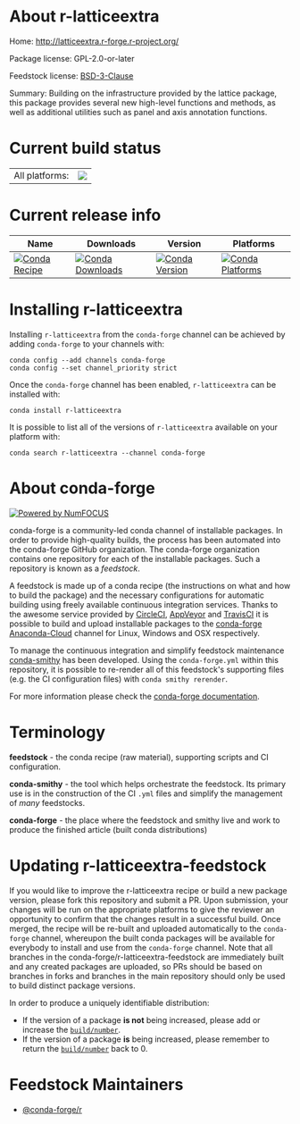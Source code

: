 About r-latticeextra
====================

Home: http://latticeextra.r-forge.r-project.org/

Package license: GPL-2.0-or-later

Feedstock license: [BSD-3-Clause](https://github.com/conda-forge/r-latticeextra-feedstock/blob/master/LICENSE.txt)

Summary: Building on the infrastructure provided by the lattice package, this package provides several new high-level functions and methods, as well as additional utilities such as panel and axis annotation functions.

Current build status
====================


<table><tr><td>All platforms:</td>
    <td>
      <a href="https://dev.azure.com/conda-forge/feedstock-builds/_build/latest?definitionId=1296&branchName=master">
        <img src="https://dev.azure.com/conda-forge/feedstock-builds/_apis/build/status/r-latticeextra-feedstock?branchName=master">
      </a>
    </td>
  </tr>
</table>

Current release info
====================

| Name | Downloads | Version | Platforms |
| --- | --- | --- | --- |
| [![Conda Recipe](https://img.shields.io/badge/recipe-r--latticeextra-green.svg)](https://anaconda.org/conda-forge/r-latticeextra) | [![Conda Downloads](https://img.shields.io/conda/dn/conda-forge/r-latticeextra.svg)](https://anaconda.org/conda-forge/r-latticeextra) | [![Conda Version](https://img.shields.io/conda/vn/conda-forge/r-latticeextra.svg)](https://anaconda.org/conda-forge/r-latticeextra) | [![Conda Platforms](https://img.shields.io/conda/pn/conda-forge/r-latticeextra.svg)](https://anaconda.org/conda-forge/r-latticeextra) |

Installing r-latticeextra
=========================

Installing `r-latticeextra` from the `conda-forge` channel can be achieved by adding `conda-forge` to your channels with:

```
conda config --add channels conda-forge
conda config --set channel_priority strict
```

Once the `conda-forge` channel has been enabled, `r-latticeextra` can be installed with:

```
conda install r-latticeextra
```

It is possible to list all of the versions of `r-latticeextra` available on your platform with:

```
conda search r-latticeextra --channel conda-forge
```


About conda-forge
=================

[![Powered by NumFOCUS](https://img.shields.io/badge/powered%20by-NumFOCUS-orange.svg?style=flat&colorA=E1523D&colorB=007D8A)](http://numfocus.org)

conda-forge is a community-led conda channel of installable packages.
In order to provide high-quality builds, the process has been automated into the
conda-forge GitHub organization. The conda-forge organization contains one repository
for each of the installable packages. Such a repository is known as a *feedstock*.

A feedstock is made up of a conda recipe (the instructions on what and how to build
the package) and the necessary configurations for automatic building using freely
available continuous integration services. Thanks to the awesome service provided by
[CircleCI](https://circleci.com/), [AppVeyor](https://www.appveyor.com/)
and [TravisCI](https://travis-ci.com/) it is possible to build and upload installable
packages to the [conda-forge](https://anaconda.org/conda-forge)
[Anaconda-Cloud](https://anaconda.org/) channel for Linux, Windows and OSX respectively.

To manage the continuous integration and simplify feedstock maintenance
[conda-smithy](https://github.com/conda-forge/conda-smithy) has been developed.
Using the ``conda-forge.yml`` within this repository, it is possible to re-render all of
this feedstock's supporting files (e.g. the CI configuration files) with ``conda smithy rerender``.

For more information please check the [conda-forge documentation](https://conda-forge.org/docs/).

Terminology
===========

**feedstock** - the conda recipe (raw material), supporting scripts and CI configuration.

**conda-smithy** - the tool which helps orchestrate the feedstock.
                   Its primary use is in the construction of the CI ``.yml`` files
                   and simplify the management of *many* feedstocks.

**conda-forge** - the place where the feedstock and smithy live and work to
                  produce the finished article (built conda distributions)


Updating r-latticeextra-feedstock
=================================

If you would like to improve the r-latticeextra recipe or build a new
package version, please fork this repository and submit a PR. Upon submission,
your changes will be run on the appropriate platforms to give the reviewer an
opportunity to confirm that the changes result in a successful build. Once
merged, the recipe will be re-built and uploaded automatically to the
`conda-forge` channel, whereupon the built conda packages will be available for
everybody to install and use from the `conda-forge` channel.
Note that all branches in the conda-forge/r-latticeextra-feedstock are
immediately built and any created packages are uploaded, so PRs should be based
on branches in forks and branches in the main repository should only be used to
build distinct package versions.

In order to produce a uniquely identifiable distribution:
 * If the version of a package **is not** being increased, please add or increase
   the [``build/number``](https://docs.conda.io/projects/conda-build/en/latest/resources/define-metadata.html#build-number-and-string).
 * If the version of a package **is** being increased, please remember to return
   the [``build/number``](https://docs.conda.io/projects/conda-build/en/latest/resources/define-metadata.html#build-number-and-string)
   back to 0.

Feedstock Maintainers
=====================

* [@conda-forge/r](https://github.com/conda-forge/r/)

